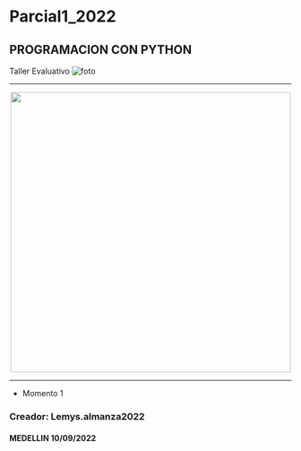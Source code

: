 # Parcial1_2022
## PROGRAMACION CON PYTHON
Taller Evaluativo 
![foto](https://media.ambito.com/p/38360cbc980274e850d2c3ac2d8dbaf5/adjuntos/239/imagenes/039/546/0039546111/730x0/smart/espec-matrix_optjpeg.jpeg)

***
<p align="center">
<img src="https://i.ytimg.com/vi/96crI0NCbPg/maxresdefault.jpg" width="500" heihtg="300">
</p>

***
- Momento 1

### Creador: Lemys.almanza2022
#### MEDELLIN 10/09/2022
